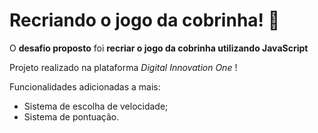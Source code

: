 # Recriando o jogo da cobrinha! :snake:

O **desafio proposto** foi **recriar o jogo da cobrinha utilizando JavaScript**

Projeto realizado na plataforma _Digital Innovation One_ !



Funcionalidades adicionadas a mais:

- Sistema de escolha de velocidade;
- Sistema de pontuação.